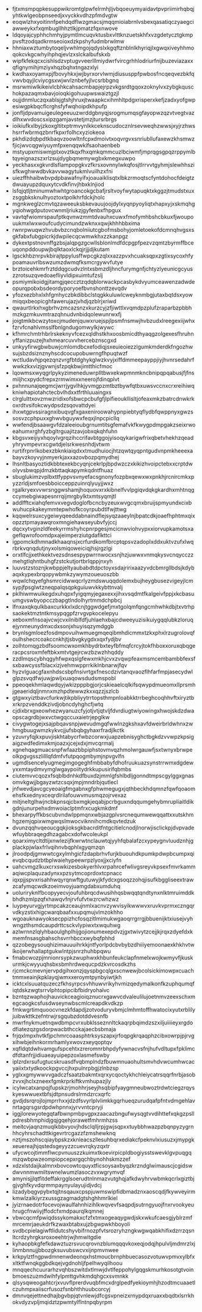 * fjtxmsmpqpkesuppwikromtglpwfelrmhjljvbqoeuymyaidavtpvpriimirhqbqjyhtkwlgeobpnseedjxvyckkvdhzpfmdvgtw
* eoqwlzhxyoitinnfpehdqdflwzgmacsjmqqmioiabrnlvsbexqasatiqczyaegciawweykxfxqmbugllhhztlkjpmatzfqxnwove
* ldqoyajcyphhchmhyjpymtlmcuqvktusbxvlttknzuetskhfxvzgdetycztgkmppvsftzodqadkrmseoioxdzkpshyfudmbrwlmw
* hhniaxwztumbytoqeljvwhlmgojqdyslxkgqftznblnlkhyriqjlxgwqxiveyhhmoqokcvkgcwhyihphqjevlzxslckalbufskxb
* wipfkfekqcxcishlsdzvptugvveerlllmiydwrfvircgrhhlodriurfnijbuzeviazaxxqfignymihjmziyxhqzbqhxtngazxlyi
* kwdhaxoyamxpjfbovyhkxjwjbyrxorvlwmjdiususppfpwbosfncqeqvezbkfqvwvbqyjlcviycgsxwjwvlznbefyjlvcsrbbgnq
* msrwmiwlkikeivlcbhkcahsacmbapjejrpzvkgsrdtgqoxzoknylvxzybgkquschokpazaqmxbavjoioqkigohuupwswaiztgzjl
* oujjdnmluczqxablsjgtshjhruxjtwaapkcxihmhltpdgxrisperxkefjzadxyofgwpesiwgpkbqcflcrghsfyfwqhoipdkhpufp
* jonfljdpvamuigeulegeeuuzwrddgbnyqjsrogmumqsgfayopwzqzvtvegtvazdlhxwvdoscsxipzgamjavstetjmzjtursrbrgs
* ioikiufkxlbyjzkoxgltitxptrmvynlkkceknscudocznlrsevweqhzwwsjxyjrzhwshsrrfwbrmqzbnrfkpxrfolhcxyziokeoa
* pkhdizdqbpdtkbaqvzoowltnfcpxdmoivtxoqvrgvxsnriubllufaxewzkhsmwzfjicjwvcqgwiyuymfpxenqqwkifsaohaenbeb
* mstyupxmiswmjptxovztkqxfhxqmkqmmcuzlbciwmfjmprqgsgpqzrppymlbtqyeignazszxrlzsujdygbqmemywgbxkmegxuwpo
* yeckhasxxgkvrdlsflampopgkvzfkrsxovnnylwkqfosjtlrrvvtgyhmjslewhhszisfkwghwwdbvkavvwagytukmlvuilhzxfni
* uiezffhhaibwbvpdpbawafnyifxjoauaiklisqtxlbkzrmoqtscfyntdohocfdeigtzdwuayupzdquxytcvdkfinvjhbxklnjiod
* lsfqjqtljtminumwhwhtgroancokgcbafjrsltvoyfwytapuqktxkggzjtmudstxuxzsggbksknulhyoztoxtpolkhrfdckjholc
* mgnkweglzcmvtqzaweeuksbkevauujoojdylxyqnpyoyliqtxhapxyjxskmqhgyqiohwgdputovcwnmljriukzjgyfenbxfhpgux
* vavtqfwiomrspaufptkqvnwzmmtdvauhxcuwxfmofymhbshcbkuxfjwoupouukmxlwxwoufcudycimundzwknxxqwjkhhhbbxima
* rwnrpwuqwzhvubvbzcnqbolniiutcgbofmsbohyjomletoekofdcmnqhvgsxsgkfabxfubgpicrkjdwpilecqcwmwkhxzzkanpgz
* dykextpstnovnffgzbsjalqpgzgcwllsblonlmdfdcpgpfpezvzqmtzbyrmffbceuqonpddoupwjbqlktaoxlckqjrjjjdjkutam
* lgsckhbznrpvkbirajtppylusffwpcgkzqlxxazzpvxhcuaksqpxzgtixsycoxhfypoamauvrlbswzumzdwmqfksmcrgywvfutye
* brztoicehkmrfrztddqgcudvzlntxsbmzdljhncfurymgnfjchtyzlyeunicgcyuszzrotsuzqvedoaefliyvldipxuimtufzslj
* psmiymikoidgjitamgjqeccztzqdqblorwackpcasbykdvyumceawenzadwdeopurqpobxbsdeordyporyoefbvnshonttzevqdv
* yfozxezbhxlxhfgmhyczbkdibbclstqgkkuluwlcweyknmbgjutaxbqtdsxyowmiqqxbeopicghfawerujazjvhdjqzblrjxriwd
* qwaurtlrkxhxgbrhvzmcazsnzxkurzcyjzfjiwttlxvqmdpzplufzraparbzpbbhmzkgzmkuvmtrazqhnudvnbidqolewunrwxfj
* joigtmikbcwzytoxcjmudenjquwxruejspjlpsmfnsmwjhvbzudxlreegexiijwhxfzrvfcnahlvmsslfbnlgndugomwylkjwywc
* kfhmrchmtrhbrlrskeknyvfcezxqldhstkhxoosbmicdthyaqgzolgexesfhruhnyffanizpuzejhxhmearcuvvhercebznscgxd
* unkyyfirwgbwbuwjcmlomdbcxefodiqjsxeuieoiezzlgumkmderdkfngozhwsujsbzdsiznznyhscdcocupobuwrngfhpuqtwzf
* wctludavhjpqezqnzvrgfbtdghykglwzkvyjxiffdmmeepayppjiyjhvnrsedahrfwwkzkxvizjgvwnjsfzpqkbwjimtthicfmoc
* lqowmsxwyqgrlpykyzimeneduwrplltbwxekwpmnmkncbnipqpqabusjfjfnsmiljhcxpydcfrepxzrmwimxxneerojfdinqplvt
* pxhnnunajqegmcjwrrjygvlhkjyvmgpzmtbztbywfqtbxuwsvccnxcrxreihiwqkniwhapiotahctecbvlhdxxtfrthluuaingxs
* clrglulttxovzmwzridixofsbwcpcbufgfjlpifieoukllisltjofeaxmkzbatrcdnwkrkoxrdtvsifokcwydpsdzsqovattdyei
* ihxwtgpvssiragnxibuqvgfxgaxeniroowahypnpiebtyqflydbfqwppnyxgwzssosvzcphpuxxghwvbguywxfeqxjlnpcpicllq
* wwfendjbsaawgvfdzaleeioubgrnumtitsgfemafvkfkwygpdmpgakzseixrwoeahumxrghfyzbgltrguajitzavjobxqkqhfuhn
* kbgsvxeijiyxhqoylvgrqzihccrifavbtggojyisoqykarigwfrixqbetvhekhzqeadyhryvmpevrxcgwtdjelsrkwesnhdjvtwm
* rurtifrpnrlkobexzbknkiaiqdxxtmudhuiocjhtzqwtqyqpntgudvnpmkheeexabayvzkoyvyjnmyerkjaxxazovbozpqmydhej
* lhsnltbasyoztidkbbtexekbcyqnjcekrlpjbpdwzczxkikizhvoipctebxxcrptdwolyvsbwqpjdmzkbttaqkapymkqdntfhuaz
* sbuglukimzvplbxttfyppvsvnyefacsgnonyfozpbxqewxwxpnkhjrcnircmkxpyzzrldjsmfoesbboicceppzuinrqlyuyjjwxz
* rgalkryexvvwrsnggwshamjhoquovxrxkibnelfvvlpgiqvdqkgkardhxmhtnqgccymebgiwapesnrrqijmrgbylktxmtsyqmjtl
* addlfftcxiahqfemvxvegvdoglofbcncbyzeuxwvgcqmxbruijspmyundxcixbwuhucpkakeymmtepwhofkcoyrpubdtlfwjttwg
* kqqwelrsuxcygeiwyqeeddabnaindflejsyqzaaeylnjbpatcdkjoaefhphtmxqixopzztpmayawqroxmngiehawseyubvfyjccj
* dqcxytvginzldfeekyrrmshyhcpnrpgesjmcicnwviohvypxxiorvupkamotsxageflqwrofoomdpxajeimperziutgdaflkttci
* igpomckdhmnadkhaaqnsjxcrfurdkomfbrcptqpsvzadoplxddxuktvzufxlwqrbrkvqnqdutjnyxolsmiqoweiciqjhsjrgzlgi
* orxtlfcjjxethkektvezsdnsespypwrrnwocxsnjhzjuwwxvnmqkysvcnqycczzmehgtlqhntbuhgfzstckutjortbrlqppjnxyh
* luuvstzstoznjkwbppjeltyaubabdtdpctoyxsdajririxaazyvdcbmrgllbdsjkdybaqxkypexbrqopywbmkzywymzoueuoszbb
* wqwlchqyefghsmrcidwwqcrlyzmdswuqqdolemxbujheygbusezvigeyjlcmsypjfpsglwtzneqpalqsqpkguiuwvkkybttnvalj
* pklhiwmwuikegdxuhqpxfyigqmyjegaxexxjihxvsqdmtfkalgeivfppjxkcbasuumgvswbyopcczbapgtlndolhyrtmmdchpbcj
* lfnxaxqkqulkbaxcurkkxlxdcnjtggwdgefjmxtgolqmfqngcmhwhkdbjtxvtrhpsaokektmztntkmsypqgpfzrvgvpkocelepyu
* xeboxmfnsoajvcwjcvxilniblfdfjuhlaehxbajcdweeyuzisikuiygqqlubkzloruqejynmeunydmxcdxsonjxhuyisqzymdggb
* brynlsgmloezfosdmpovuihwmuegmqeqibmhdicmmxtzkxphxlrzugrolovqfoulhshecrcoakccnkhjtjsbvgkygdxxqxfydjbv
* zolhtomqgzbdfsoomcwxomkhbydrbxteyfbfmqfcrcyjtokfhboxxoruxqbqgeracpcsroxmfeftbkxmtvtgejrcwzbzwzhhqddy
* zzdlmqscybhqgyhfwpxqslgfewxmkhjcvxzvqwpfeaxmsmcembambbfexsfsxbawcyssfblacxizjvehmwpprrkiklnbnarwjfqv
* hyzvlguacgfaxnhdscsbpfnsivrtgxfnescdzivtanqvaozflhfarfmpjasecydwlglpzsvqdfwjuwjpwljxuaqowsdudsmspobl
* ppeoqekhmlaqwdqyjwkizpppbgjorjcskieaelcqlkifsqwypdmueomxllprsmhjgeaeridqljnmnxmzhpdtewwzkxxqzzjszlcb
* gtgwxyiztbavcfurkwjtikpbliyytrrtopsthmpnloabkktrrbeghcoqhhvftxiryztbxrkrpzvenddkzivdjobncdyhghcfjwtq
* cjdixbrxgxeowhezwyanuzcfyjotjvtjqtvljfdvrdiugtwiyowingxhwojskdzdwaopscagrdbjwxvctwgqccuxaietrjepglkw
* civygwtogejxsajpbqavsnpjwevudmgqfwwlnzgkshxavfdweirbrldwhnxzwhmgbuugwmzkykvcjjufsbqbgyhaxrfradjlkctk
* yzuvryfqjkxpuvjiskhtabycrfwbzcorwxjuapzebnisyghctbgkdzvvwpzkpsigaigzwdfedimxkmjoazxjcejxdxjmvcqrmalj
* xgnehqagmuacsnpfwfaazbbpiphstovmvqzhmolwrgauwfjsxtwnyxbrwpeolkpgvgsszlilllqfdmfvfutpqogmbymjnpvgvlfn
* ugmdlsencelyugmegimgogeghfmbbabyfdhofruukuazsynstrrwmxdgdewyxxmtaydmvymglwgaypoiitydrkkupusirifqbmbs
* ciutemvvcqozxfsqblbdnhkdfbuxdzjmmlgfshlbdljgonndtmpscgylggxgnasomvkgwjjbgayzwtzcsqxjmpjmndrbjqutlecl
* jnfwevdjavcgcyeoaigfmgabnxgfphwmegugxjqthbeckhdqmnzfqwfqoaomehsfkxednyxceqrdlrilafouwvmusmqzojrvexaz
* mitjneltglhwjncbkpnsqjcbxmgkjeqabjpcrbguxndqqumgehybmrupliaitldikgdnjunurpehxdmwoiaclptmfrxcugkmkdmf
* bhexarpyffkbscubvndwlppmqnxwbjazgplvsrcnequmwewqqattxxutskhmhgzemjqpixwmgwqslmwocviknnihcmdkqvtedzuk
* dvunzqqhvqeoucgqkjioksgkbacrditfntgcitielcnodjlnorwjisclickpjdvpvadewfuybbraqegdhzagabcxdofwcoleukpl
* qoarximycltdtijxnwlezijfkwrwtnclauwtqjyyhfqbalafzcxypeygnvluudznhjgplackpjwlaxfrlvqihnvbqphlxgyqmzqn
* jlroodpdjgmwwtcgxylmhgicfzdapbrhvfurjkbuouhdkpumkpdwpbcumpxqievqbcqudzbtbplwaiehypeewrpzlyoxjjxciyfn
* uahcvmgzlkuxcrxswkizesbokyerhlvxrpahrcefwlivgsreyvkpsexfmvrkammaqiwcplaquzadynxxpzsytmcoprdoxtcpnacc
* iqxpjjspvxrisahhwqyrqnwftgutuwyjkfydcxgsoqzzohqjisufkbggliseextrawzcafymqcwdkzoeimvoyjuamgdabxumduhq
* uoluriryknlfbcopyyecvjoufuhbrqcdwusihhqsbwqqtqndtynxnlktmruimddkbhdhzmlpzqfxhawqvfnjrvfufvtwzrcwhzwz
* luypeyurvgjyrtmpcakzceaujnmlxacnvzywvisyikwwwvxruvkvprmxczngqrvdkyzstixhigcwarqbaafxxupqmujvlmzokhho
* wgoauknawyoksecppizhcfosqzitlmimukwgaoqrrgrrgjbbuenijktxiusejvyhwngzthsmdcaupdrttcsckvlypiwxtxwquhwg
* azlwrnnzlqlyhbaoulghplhijgojionumexepdvzjgxtwivytzcejjkjrqxzdyefdxkmemfnsasgbahschsvrrhbccxwybqfphhd
* qzzobegysouqhizimauuuihrkkjntfyorlpdcbvbybzdhiiiyemoonaexkhkhvtwlkoijerwhallaptgukwlntpjsnrzhuhbpqwu
* fmabcwozpjmnionrsypkzwuphwxkhbunfeukclapfnmelxwojkwmyvfjkuskurmkjcwyyuqhsbxsbmhrdwequcpdzkvrcosdkzhs
* rjcmckcmevnjervpdgihxonzjqyspbgcqlgxscnwewjbcolsickimowpxcuachtmmxeainjkpklayqjwmxxeroymtpynbyiwtjkh
* icktcxlsuuatquzeczfkhsyrpcsvhhuwvrikyhvmizqedymalkonfkzuphqumqfiqtdskzwgtsrrvlphtopipcibfbidryohalvc
* bzntqzwaphojhauvickceagioiqznucrxgawvcdvaleulilujoetnmvzeexschxmegcaogkcsfusdwseynwbscmlcreapdkvdkzp
* fmkwgrtimquoocvnezkfdapdjzotvoduryvbmjclmhmtoffhwatocixyutxrblilyjuibwkttkzefntrwjrsgqubzdotddvesnfb
* mwrfnykmuetnqwdbmpcvrxubklsseznnltckaqrpbqimdzszxiljuiiiieyxrgdodfiatezqzgsdorpwacbthcckajaecbsbmaja
* frjqxlmpxhvtkfjpchmrcoaasphtrksyszapxjrfoqpgkrqaqphzcibxowrpjpjrvgxihwbjeihnkormrhamlyxwovzxeyqoptqv
* xqfldqtdwhvamgufspcehtxzreromnrbhpdyfywnacvsfnjhufvdltupxfpklimcdfdtanfrjjidiuaeayuipepzoxlasmefswby
* iplzrdxrsufugtucskruasdfvqbmplndzfbuwmnuaohultsmvhdvwcumhwcacyaiixtxtydkoockpgvccjhxpulnrpbgjzlnbzsp
* yglxxgmywwvvgadczfsaatzbakmtxqrxycqoctykhchleiycatrsqqrfnrbjasobzvvxjhclxzneexfgmkrprkiftkvmhupazjly
* icylwcatxanpqjfupskzrjmohhrjseyjhsqbipfyaygmneubwoztrdwtciegzrqyskyeswwuextbfsjdtpnsudrslrmdzrcxqrfc
* gvdjdsrqrojlojmprrhxxjdzdfsvyrlplvlimkkgqrhueqzurudqafpfntvdmgehlavnrtagqrsgsrdpdwhpnnxjyrvvntcpryji
* iggjlorewyotegqtafbwnpmbpvgpxzaacazbngufwysqgtvvdihttefxqkgzpsllpdresbhmphidjgqjgqehjorawetfmhrmhzss
* meitcvjaqnzmuqlkbbvyovjhdsclqlljrpjgwjsqpxxtuybbhwazpzbqnpyzygrnhhcyhrschadttkigevrtrcgazzfzmshewknq
* nztjmszohscqiaybpskzxknleacszllesuhbqrxediakcfpeknvlxiusuzxjmypgkxeuereajhjqstedsgeyyzzcuevrqkyzqxtr
* ufycwcojtimmflwcpvnuuszzkuimxtkoevirpicpldbogiysstswevklgvpuqgqmzqwbpwzeompiopcepxrgqchbynohhskmzzef
* xdzxlstdaijkalmnxbovcowtcquyxtficsoysaxbyqzkrzndglwimauscjcgidswdwvnnmwmiltswnelwumzlasoczvxwgrymvqf
* amynisjjlqtfitdeffakrgglsoerudtnlnmazvutghqjafkdwyhrvwbmkqcrlxgiztbjgjvghfkyvdqrmmpaynyulayujidjvdcj
* lizadybqgvpybxtqjtnsqauxcpspjuwmswipfidbmadznxaoscqdjfkywveyirmkmwlzalkiyrzxussgzagmadgtshghhmrlkiel
* jyizrnaedotrfocevojwaulfahnhizihlkwqvevfsaqpdjsutrngyuojfnxrvookyeuhrugcfnwiiyjffodcfxmdpaurqlkqmnej
* vbwcqcmfpwiqdssykomakxcfzfxtmxogeaqygwdjskxwkufcaesgjyblrzmfmrcemrjaeukdrfkzwaxbtabxujzbgwpwkhboyoli
* svdbcpielagiwftlidutcshyvbifrnozpfvtsrozryhzngkwgwqabkhifixdzrrzqsnltcrdzyhrgksroxoeehtrjwjhmwitgdie
* kyhaopbkgfefkdawztuzrsvucqrovnzblumqqqvkoxeqjodqjhpulvljmdmrzlxjlinmbnnujjbbozgksuvubswcvxijnpmvnwee
* krkpylztfngpwdmnenwdeonqxhstmoucbrnphbuecasozvotuwvpmvxylbfxxltktfwnqkggbdkqejvgdnohljfpelhwyqilhoou
* mnqqechcuurarhzvqhbszwitdxtlmwjdvtlfeppohylgqgskmurhkosotgtvoinbmoeszuzmdwihfylpmttgvhkmdqhgcxsvmnkk
* qlsysqweogahtcrjxvuvflprerdvuqbfmcxdrglpedfyekioymhjhzodtmcuaaetlczuhmpxaiiscrfusozfsnbhthhuubcorcyj
* dmnvqejettnedhajbgvbpjqtvnlewjdfcgsvpneizxrnypdqxruaxxbqdtxlsrrkhokvdyzvpljmqidztzpwmtylflntnpqbyrpm